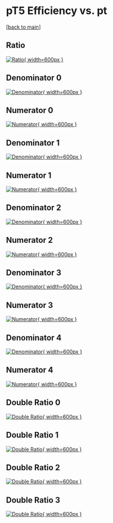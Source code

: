 # pT5 Efficiency vs. pt

[[back to main](./)]



## Ratio

[![Ratio](../mtv/var/pT5_vtr_13_-1_eff_pt.png){ width=600px }](../mtv/var/pT5_vtr_13_-1_eff_pt.pdf)

## Denominator 0

[![Denominator](../mtv/den/pT5_vtr_13_-1_eff_pt_den0.png){ width=600px }](../mtv/den/pT5_vtr_13_-1_eff_pt_den0.pdf)

## Numerator 0

[![Numerator](../mtv/num/pT5_vtr_13_-1_eff_pt_num0.png){ width=600px }](../mtv/num/pT5_vtr_13_-1_eff_pt_num0.pdf)

## Denominator 1

[![Denominator](../mtv/den/pT5_vtr_13_-1_eff_pt_den1.png){ width=600px }](../mtv/den/pT5_vtr_13_-1_eff_pt_den1.pdf)

## Numerator 1

[![Numerator](../mtv/num/pT5_vtr_13_-1_eff_pt_num1.png){ width=600px }](../mtv/num/pT5_vtr_13_-1_eff_pt_num1.pdf)

## Denominator 2

[![Denominator](../mtv/den/pT5_vtr_13_-1_eff_pt_den2.png){ width=600px }](../mtv/den/pT5_vtr_13_-1_eff_pt_den2.pdf)

## Numerator 2

[![Numerator](../mtv/num/pT5_vtr_13_-1_eff_pt_num2.png){ width=600px }](../mtv/num/pT5_vtr_13_-1_eff_pt_num2.pdf)

## Denominator 3

[![Denominator](../mtv/den/pT5_vtr_13_-1_eff_pt_den3.png){ width=600px }](../mtv/den/pT5_vtr_13_-1_eff_pt_den3.pdf)

## Numerator 3

[![Numerator](../mtv/num/pT5_vtr_13_-1_eff_pt_num3.png){ width=600px }](../mtv/num/pT5_vtr_13_-1_eff_pt_num3.pdf)

## Denominator 4

[![Denominator](../mtv/den/pT5_vtr_13_-1_eff_pt_den4.png){ width=600px }](../mtv/den/pT5_vtr_13_-1_eff_pt_den4.pdf)

## Numerator 4

[![Numerator](../mtv/num/pT5_vtr_13_-1_eff_pt_num4.png){ width=600px }](../mtv/num/pT5_vtr_13_-1_eff_pt_num4.pdf)

## Double Ratio 0

[![Double Ratio](../mtv/ratio/pT5_vtr_13_-1_eff_pt_ratio0.png){ width=600px }](../mtv/ratio/pT5_vtr_13_-1_eff_pt_ratio0.pdf)

## Double Ratio 1

[![Double Ratio](../mtv/ratio/pT5_vtr_13_-1_eff_pt_ratio1.png){ width=600px }](../mtv/ratio/pT5_vtr_13_-1_eff_pt_ratio1.pdf)

## Double Ratio 2

[![Double Ratio](../mtv/ratio/pT5_vtr_13_-1_eff_pt_ratio2.png){ width=600px }](../mtv/ratio/pT5_vtr_13_-1_eff_pt_ratio2.pdf)

## Double Ratio 3

[![Double Ratio](../mtv/ratio/pT5_vtr_13_-1_eff_pt_ratio3.png){ width=600px }](../mtv/ratio/pT5_vtr_13_-1_eff_pt_ratio3.pdf)

